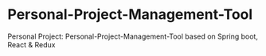 # Personal-Project-Management-Tool
Personal Project: Personal-Project-Management-Tool based on Spring boot, React &amp; Redux
